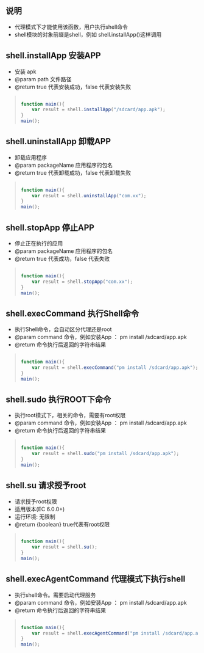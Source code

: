 
## 说明
- 代理模式下才能使用该函数，用户执行shell命令
- shell模块的对象前缀是shell，例如 shell.installApp()这样调用



## shell.installApp 安装APP
* 安装 apk
* @param path 文件路径
* @return true 代表安装成功，false 代表安装失败

> ```javascript
>     
> function main(){
>     var result = shell.installApp("/sdcard/app.apk");
> }
> main();
> ```


## shell.uninstallApp 卸载APP
* 卸载应用程序
* @param packageName 应用程序的包名
* @return true 代表卸载成功，false 代表卸载失败


> ```javascript
>     
> function main(){
>     var result = shell.uninstallApp("com.xx");
> }
> main();
> ```



## shell.stopApp 停止APP
* 停止正在执行的应用
* @param packageName 应用程序的包名
* @return true 代表成功，false 代表失败


> ```javascript
>     
> function main(){
>     var result = shell.stopApp("com.xx");
> }
> main();
> ```





## shell.execCommand  执行Shell命令
* 执行Shell命令，会自动区分代理还是root
* @param command 命令，例如安装App ： pm install /sdcard/app.apk
* @return 命令执行后返回的字符串结果


> ```javascript
>     
> function main(){
>     var result = shell.execCommand("pm install /sdcard/app.apk");
> }
> main();
> ```



## shell.sudo 执行ROOT下命令
* 执行root模式下，相关的命令，需要有root权限
* @param command 命令，例如安装App ： pm install /sdcard/app.apk
* @return 命令执行后返回的字符串结果


> ```javascript
>     
> function main(){
>     var result = shell.sudo("pm install /sdcard/app.apk");
> }
> main();
> ```
>


## shell.su 请求授予root
 * 请求授予root权限
 * 适用版本(EC 6.0.0+)
 * 运行环境: 无限制
 * @return {boolean} true代表有root权限

> ```javascript
>     
> function main(){
>     var result = shell.su();
> }
> main();
> ```
>

## shell.execAgentCommand 代理模式下执行shell
* 执行shell命令。需要启动代理服务
* @param command 命令，例如安装App ： pm install /sdcard/app.apk
* @return 命令执行后返回的字符串结果


> ```javascript
>     
> function main(){
>     var result = shell.execAgentCommand("pm install /sdcard/app.apk");
> }
> main();
> ```
> 